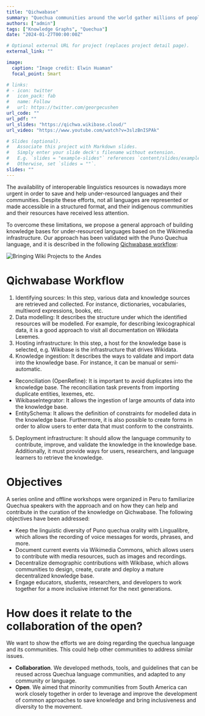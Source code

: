 ```yaml
---
title: "Qichwabase"
summary: "Quechua communities around the world gather millions of people. Unfortunately, there are only a few resources available in Quechua language, and they are mainly stored in unstructured formats. In this project, we will present the idea of building a knowledge graph to support the under-resourced Quechua language and its communities through wiki projects."
authors: ["admin"]
tags: ["Knowledge Graphs", "Quechua"]
date: "2024-01-27T00:00:00Z"

# Optional external URL for project (replaces project detail page).
external_link: ""

image:
  caption: "Image credit: Elwin Huaman"
  focal_point: Smart

# links:
# - icon: twitter
#   icon_pack: fab
#   name: Follow
#   url: https://twitter.com/georgecushen
url_code: ""
url_pdf: ""
url_slides: "https://qichwa.wikibase.cloud/"
url_video: "https://www.youtube.com/watch?v=3slzBnISPAk"

# Slides (optional).
#   Associate this project with Markdown slides.
#   Simply enter your slide deck's filename without extension.
#   E.g. `slides = "example-slides"` references `content/slides/example-slides.md`.
#   Otherwise, set `slides = ""`.
slides: ""
---
```


The availability of interoperable linguistics resources is nowadays more urgent in order to save and help under-resourced languages and their communities. Despite these efforts, not all languages are represented or made accessible in a structured format, and their indigenous communities and their resources have received less attention.

To overcome these limitations, we propose a general approach of building knowledge bases for under-resourced languages based on the Wikimedia infrastructure. Our approach has been validated with the Puno Quechua language, and it is described in the following [Qichwabase workflow](https://qichwa.wikibase.cloud/):

![Bringing Wiki Projects to the Andes](/media/images/qichwabase-workflow.png)

# Qichwabase Workflow

1. Identifying sources: In this step, various data and knowledge sources are retrieved and collected. For instance, dictionaries, vocabularies, multiword expressions, books, etc.
2. Data modelling: It describes the structure under which the identified resources will be modelled. For example, for describing lexicographical data, it is a good approach to visit all documentation on Wikidata Lexemes.
3. Hosting infrastructure: In this step, a host for the knowledge base is selected, e.g. Wikibase is the infrastructure that drives Wikidata.
4. Knowledge ingestion: It describes the ways to validate and import data into the knowledge base. For instance, it can be manual or semi-automatic.
  - Reconciliation (OpenRefine): It is important to avoid duplicates into the knowledge base. The reconciliation task prevents from importing duplicate entities, lexemes, etc.
  - WikibaseIntegrator: It allows the ingestion of large amounts of data into the knowledge base.
  - EntitySchema: It allows the definition of constraints for modelled data in the knowledge base. Furthermore, it is also possible to create forms in order to allow users to enter data that must conform to the constraints.
5. Deployment infrastructure: It should allow the language community to contribute, improve, and validate the knowledge in the knowledge base. Additionally, it must provide ways for users, researchers, and language learners to retrieve the knowledge.

# Objectives

A series online and offline workshops were organized in Peru to familiarize Quechua speakers with the approach and on how they can help and contribute in the curation of the knowledge on Qichwabase. The following objectives have been addressed:

- Keep the linguistic diversity of Puno quechua orality with Lingualibre, which allows the recording of voice messages for words, phrases, and more.
- Document current events via Wikimedia Commons, which allows users to contribute with media resources, such as images and recordings.
- Decentralize demographic contributions with Wikibase, which allows communities to design, create, curate and deploy a mature decentralized knowledge base.
- Engage educators, students, researchers, and developers to work together for a more inclusive internet for the next generations.

# How does it relate to the collaboration of the open?

We want to show the efforts we are doing regarding the quechua language and its communities. This could help other communities to address similar issues.

- **Collaboration**. We developed methods, tools, and guidelines that can be reused across Quechua language communities, and adapted to any community or language.
- **Open**. We aimed that minority communities from South America can work closely together in order to leverage and improve the development of common approaches to save knowledge and bring inclusiveness and diversity to the movement.